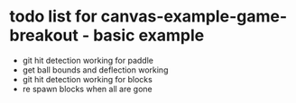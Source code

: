 # todo list for canvas-example-game-breakout  - basic example
* git hit detection working for paddle
* get ball bounds and deflection working
* git hit detection working for blocks
* re spawn blocks when all are gone
